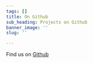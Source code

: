 ```yaml
---
tags: []
title: On Github
sub_heading: Projects on Github
banner_image: ''
slug: ''

---
```

Find us on [Github](https://github.com/itclubucsmub "IT Club UCSMUB on Github")